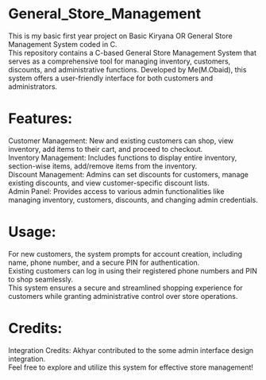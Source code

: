 # General_Store_Management
This is my basic first year project on Basic Kiryana OR General Store Management System coded in C.
<br>
This repository contains a C-based General Store Management System that serves as a comprehensive tool for managing inventory, customers, discounts, and administrative functions. Developed by Me(M.Obaid), this system offers a user-friendly interface for both customers and administrators.
<br>
# Features:
Customer Management: New and existing customers can shop, view inventory, add items to their cart, and proceed to checkout.<br>
Inventory Management: Includes functions to display entire inventory, section-wise items, add/remove items from the inventory.<br>
Discount Management: Admins can set discounts for customers, manage existing discounts, and view customer-specific discount lists.<br>
Admin Panel: Provides access to various admin functionalities like managing inventory, customers, discounts, and changing admin credentials.<br>
# Usage:
For new customers, the system prompts for account creation, including name, phone number, and a secure PIN for authentication.<br>
Existing customers can log in using their registered phone numbers and PIN to shop seamlessly.<br>
This system ensures a secure and streamlined shopping experience for customers while granting administrative control over store operations. <br>
# Credits:
Integration Credits: Akhyar contributed to the some admin interface design integration.<br>
Feel free to explore and utilize this system for effective store management!
